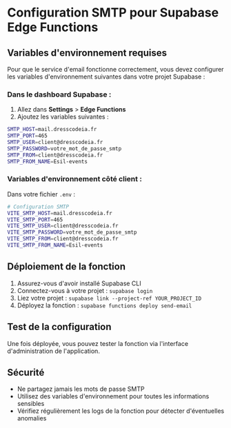 # Configuration SMTP pour Supabase Edge Functions

## Variables d'environnement requises

Pour que le service d'email fonctionne correctement, vous devez configurer les variables d'environnement suivantes dans votre projet Supabase :

### Dans le dashboard Supabase :

1. Allez dans **Settings** > **Edge Functions**
2. Ajoutez les variables suivantes :

```bash
SMTP_HOST=mail.dresscodeia.fr
SMTP_PORT=465
SMTP_USER=client@dresscodeia.fr
SMTP_PASSWORD=votre_mot_de_passe_smtp
SMTP_FROM=client@dresscodeia.fr
SMTP_FROM_NAME=Esil-events
```

### Variables d'environnement côté client :

Dans votre fichier `.env` :

```bash
# Configuration SMTP
VITE_SMTP_HOST=mail.dresscodeia.fr
VITE_SMTP_PORT=465
VITE_SMTP_USER=client@dresscodeia.fr
VITE_SMTP_PASSWORD=votre_mot_de_passe_smtp
VITE_SMTP_FROM=client@dresscodeia.fr
VITE_SMTP_FROM_NAME=Esil-events
```

## Déploiement de la fonction

1. Assurez-vous d'avoir installé Supabase CLI
2. Connectez-vous à votre projet : `supabase login`
3. Liez votre projet : `supabase link --project-ref YOUR_PROJECT_ID`
4. Déployez la fonction : `supabase functions deploy send-email`

## Test de la configuration

Une fois déployée, vous pouvez tester la fonction via l'interface d'administration de l'application.

## Sécurité

- Ne partagez jamais les mots de passe SMTP
- Utilisez des variables d'environnement pour toutes les informations sensibles
- Vérifiez régulièrement les logs de la fonction pour détecter d'éventuelles anomalies 